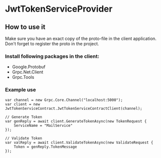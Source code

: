 # JwtTokenServiceProvider

## How to use it

Make sure you have an exact copy of the proto-file in the client application. Don't forget to register the proto in the project.

### Install following packages in the client:
- Google.Protobuf
- Grpc.Net.Client
- Grpc.Tools

### Example use

```
var channel = new Grpc.Core.Channel("localhost:5000");
var client = new JwtTokenServiceContract.JwtTokenServiceContractClient(channel);

// Generate Token
var genReply = await client.GenerateTokenAsync(new TokenRequest {
    ServiceName = "MailService"
});

// Validate Token
var valReply = await client.ValidateTokenAsync(new ValidateRequest {
    Token = genReply.TokenMessage
});
```
